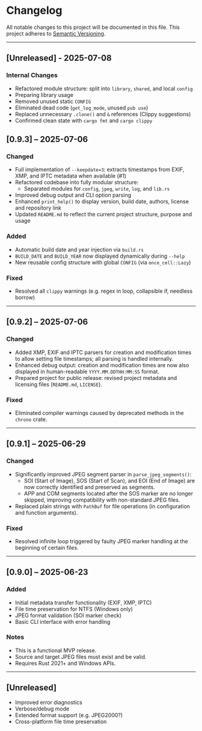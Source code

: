 # Changelog

All notable changes to this project will be documented in this file.
This project adheres to [Semantic Versioning](https://semver.org/).

---

## [Unreleased] - 2025-07-08

### Internal Changes
- Refactored module structure: split into `library`, `shared`, and local `config`
- Preparing library usage
- Removed unused static `CONFIG`
- Eliminated dead code (`get_log_mode`, unused `pub use`)
- Replaced unnecessary `.clone()` and `&` references (Clippy suggestions)
- Confirmed clean state with `cargo fmt` and `cargo clippy`

## [0.9.3] – 2025-07-06

### Changed
- Full implementation of `--keepdate=3`: extracts timestamps from EXIF, XMP, and IPTC metadata when available (#1)
- Refactored codebase into fully modular structure:
  - Separated modules for `config`, `jpeg`, `write`, `log`, and `lib.rs`
- Improved debug output and CLI option parsing
- Enhanced `print_help()` to display version, build date, authors, license and repository link
- Updated `README.md` to reflect the current project structure, purpose and usage

### Added
- Automatic build date and year injection via `build.rs`
- `BUILD_DATE` and `BUILD_YEAR` now displayed dynamically during `--help`
- New reusable config structure with global `CONFIG` (via `once_cell::Lazy`)

### Fixed
- Resolved all `clippy` warnings (e.g. regex in loop, collapsible if, needless borrow)

---

## [0.9.2] – 2025-07-06
### Changed
- Added XMP, EXIF and IPTC parsers for creation and modification times to allow setting file timestamps; all parsing is handled internally.
- Enhanced debug output: creation and modification times are now also displayed in human-readable `YYYY.MM.DDTHH:MM:SS` format.
- Prepared project for public release: revised project metadata and licensing files (`README.md`, `LICENSE`).

### Fixed
- Eliminated compiler warnings caused by deprecated methods in the `chrono` crate.

---

## [0.9.1] – 2025-06-29
### Changed
- Significantly improved JPEG segment parser in `parse_jpeg_segments()`:
  - SOI (Start of Image), SOS (Start of Scan), and EOI (End of Image) are now correctly identified and preserved as segments.
  - APP and COM segments located after the SOS marker are no longer skipped, improving compatibility with non-standard JPEG files.
- Replaced plain strings with `PathBuf` for file operations (in configuration and function arguments).

### Fixed
- Resolved infinite loop triggered by faulty JPEG marker handling at the beginning of certain files.

---

## [0.9.0] – 2025-06-23
### Added
- Initial metadata transfer functionality (EXIF, XMP, IPTC)
- File time preservation for NTFS (Windows only)
- JPEG format validation (SOI marker check)
- Basic CLI interface with error handling

### Notes
- This is a functional MVP release.
- Source and target JPEG files must exist and be valid.
- Requires Rust 2021+ and Windows APIs.

---

## [Unreleased]
- Improved error diagnostics
- Verbose/debug mode
- Extended format support (e.g. JPEG2000?)
- Cross-platform file time preservation
